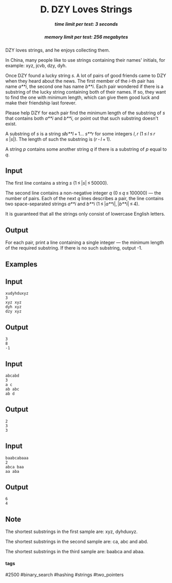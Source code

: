 <h1 style='text-align: center;'> D. DZY Loves Strings</h1>

<h5 style='text-align: center;'>time limit per test: 3 seconds</h5>
<h5 style='text-align: center;'>memory limit per test: 256 megabytes</h5>

DZY loves strings, and he enjoys collecting them.

In China, many people like to use strings containing their names' initials, for example: xyz, jcvb, dzy, dyh.

Once DZY found a lucky string *s*. A lot of pairs of good friends came to DZY when they heard about the news. The first member of the *i*-th pair has name *a**i*, the second one has name *b**i*. Each pair wondered if there is a substring of the lucky string containing both of their names. If so, they want to find the one with minimum length, which can give them good luck and make their friendship last forever.

Please help DZY for each pair find the minimum length of the substring of *s* that contains both *a**i* and *b**i*, or point out that such substring doesn't exist.

A substring of *s* is a string *s**l**s**l* + 1... *s**r* for some integers *l*, *r* (1 ≤ *l* ≤ *r* ≤ |*s*|). The length of such the substring is (*r* - *l* + 1).

A string *p* contains some another string *q* if there is a substring of *p* equal to *q*.

## Input

The first line contains a string *s* (1 ≤ |*s*| ≤ 50000).

The second line contains a non-negative integer *q* (0 ≤ *q* ≤ 100000) — the number of pairs. Each of the next *q* lines describes a pair, the line contains two space-separated strings *a**i* and *b**i* (1 ≤ |*a**i*|, |*b**i*| ≤ 4).

It is guaranteed that all the strings only consist of lowercase English letters.

## Output

For each pair, print a line containing a single integer — the minimum length of the required substring. If there is no such substring, output -1.

## Examples

## Input


```
xudyhduxyz  
3  
xyz xyz  
dyh xyz  
dzy xyz  

```
## Output


```
3  
8  
-1  

```
## Input


```
abcabd  
3  
a c  
ab abc  
ab d  

```
## Output


```
2  
3  
3  

```
## Input


```
baabcabaaa  
2  
abca baa  
aa aba  

```
## Output


```
6  
4  

```
## Note

The shortest substrings in the first sample are: xyz, dyhduxyz.

The shortest substrings in the second sample are: ca, abc and abd.

The shortest substrings in the third sample are: baabca and abaa.



#### tags 

#2500 #binary_search #hashing #strings #two_pointers 